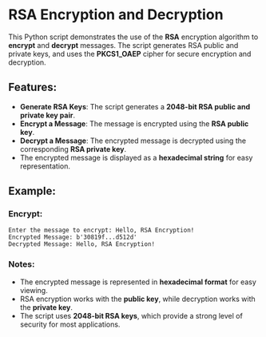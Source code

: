 # RSA Encryption and Decryption

This Python script demonstrates the use of the **RSA** encryption algorithm to **encrypt** and **decrypt** messages. The script generates RSA public and private keys, and uses the **PKCS1_OAEP** cipher for secure encryption and decryption.

## Features:
- **Generate RSA Keys**: The script generates a **2048-bit RSA public and private key pair**.
- **Encrypt a Message**: The message is encrypted using the **RSA public key**.
- **Decrypt a Message**: The encrypted message is decrypted using the corresponding **RSA private key**.
- The encrypted message is displayed as a **hexadecimal string** for easy representation.

## Example:
### Encrypt:
```
Enter the message to encrypt: Hello, RSA Encryption!
Encrypted Message: b'30819f...d512d'
Decrypted Message: Hello, RSA Encryption!
```

### Notes:
- The encrypted message is represented in **hexadecimal format** for easy viewing.
- RSA encryption works with the **public key**, while decryption works with the **private key**.
- The script uses **2048-bit RSA keys**, which provide a strong level of security for most applications.
